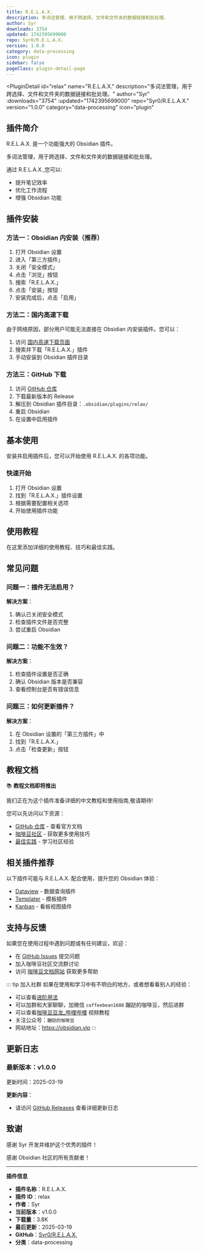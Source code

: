 ```yaml
---
title: R.E.L.A.X.
description: 多词法管理，用于跨选择、文件和文件夹的数据链接和批处理。
author: Syr
downloads: 3754
updated: 1742395699000
repo: Syr0/R.E.L.A.X.
version: 1.0.0
category: data-processing
icon: plugin
sidebar: false
pageClass: plugin-detail-page
---
```


<PluginDetail
  id="relax"
  name="R.E.L.A.X."
  description="多词法管理，用于跨选择、文件和文件夹的数据链接和批处理。"
  author="Syr"
  :downloads="3754"
  :updated="1742395699000"
  repo="Syr0/R.E.L.A.X."
  version="1.0.0"
  category="data-processing"
  icon="plugin"
>

<!-- AUTO_GENERATED_START -->
## 插件简介

R.E.L.A.X. 是一个功能强大的 Obsidian 插件。

多词法管理，用于跨选择、文件和文件夹的数据链接和批处理。

通过 R.E.L.A.X.,您可以:

- 提升笔记效率
- 优化工作流程
- 增强 Obsidian 功能

<!-- AUTO_GENERATED_END -->

<!-- AUTO_GENERATED_START -->
## 插件安装

### 方法一：Obsidian 内安装（推荐）

1. 打开 Obsidian 设置
2. 进入「第三方插件」
3. 关闭「安全模式」
4. 点击「浏览」按钮
5. 搜索「R.E.L.A.X.」
6. 点击「安装」按钮
7. 安装完成后，点击「启用」

### 方法二：国内高速下载

由于网络原因，部分用户可能无法直接在 Obsidian 内安装插件。您可以：

1. 访问 [国内高速下载页面](/zh/documentation/obsidian-plugins-download.html)
2. 搜索并下载「R.E.L.A.X.」插件
3. 手动安装到 Obsidian 插件目录

### 方法三：GitHub 下载

1. 访问 [GitHub 仓库](https://github.com/Syr0/R.E.L.A.X.)
2. 下载最新版本的 Release
3. 解压到 Obsidian 插件目录：`.obsidian/plugins/relax/`
4. 重启 Obsidian
5. 在设置中启用插件

## 基本使用

安装并启用插件后，您可以开始使用 R.E.L.A.X. 的各项功能。

### 快速开始

1. 打开 Obsidian 设置
2. 找到「R.E.L.A.X.」插件设置
3. 根据需要配置相关选项
4. 开始使用插件功能

<!-- AUTO_GENERATED_END -->

<!-- CUSTOM_CONTENT_START:tutorial -->
## 使用教程

在这里添加详细的使用教程、技巧和最佳实践。

<!-- CUSTOM_CONTENT_END:tutorial -->

<!-- SHARED_CONTENT_START -->
## 常见问题

### 问题一：插件无法启用？

**解决方案**：
1. 确认已关闭安全模式
2. 检查插件文件是否完整
3. 尝试重启 Obsidian

### 问题二：功能不生效？

**解决方案**：
1. 检查插件设置是否正确
2. 确认 Obsidian 版本是否兼容
3. 查看控制台是否有错误信息

### 问题三：如何更新插件？

**解决方案**：
1. 在 Obsidian 设置的「第三方插件」中
2. 找到「R.E.L.A.X.」
3. 点击「检查更新」按钮

## 教程文档

📚 **教程文档即将推出**

我们正在为这个插件准备详细的中文教程和使用指南,敬请期待!

您可以先访问以下资源：
- [GitHub 仓库](https://github.com/Syr0/R.E.L.A.X.) - 查看官方文档
- [咖啡豆社区](/zh/bases/) - 获取更多使用技巧
- [最佳实践](/zh/best-practices/) - 学习社区经验

## 相关插件推荐

以下插件可能与 R.E.L.A.X. 配合使用，提升您的 Obsidian 体验：

- [Dataview](/zh/plugins/dataview.html) - 数据查询插件
- [Templater](/zh/plugins/templater-obsidian.html) - 模板插件
- [Kanban](/zh/plugins/obsidian-kanban.html) - 看板视图插件

## 支持与反馈

如果您在使用过程中遇到问题或有任何建议，欢迎：

- 在 [GitHub Issues](https://github.com/Syr0/R.E.L.A.X./issues) 提交问题
- 加入咖啡豆社区交流群讨论
- 访问 [咖啡豆文档网站](https://obsidian.vip) 获取更多帮助

::: tip 加入社群
如果在使用和学习中有不明白的地方，或者想看看别人的经验：
- 可以查看[进阶用法](/zh/advanced)
- 可以加群和大家聊聊，加微信 `coffeebean1688` 蹦跶的咖啡豆，然后进群
- 可以查看[咖啡豆豆龙_哔哩哔哩](https://space.bilibili.com/618777356) 视频教程
- 关注公众号：`蹦跶的咖啡豆`
- 网站地址：https://obsidian.vip
:::
<!-- SHARED_CONTENT_END -->

<!-- AUTO_GENERATED_START -->
## 更新日志

### 最新版本：v1.0.0

更新时间：2025-03-19

**更新内容**：
- 请访问 [GitHub Releases](https://github.com/Syr0/R.E.L.A.X./releases) 查看详细更新日志

## 致谢

感谢 Syr 开发并维护这个优秀的插件！

感谢 Obsidian 社区的所有贡献者！

---

**插件信息**
- **插件名称**：R.E.L.A.X.
- **插件 ID**：relax
- **作者**：Syr
- **当前版本**：v1.0.0
- **下载量**：3.8K
- **最后更新**：2025-03-19
- **GitHub**：[Syr0/R.E.L.A.X.](https://github.com/Syr0/R.E.L.A.X.)
- **分类**：data-processing
<!-- AUTO_GENERATED_END -->

</PluginDetail>

